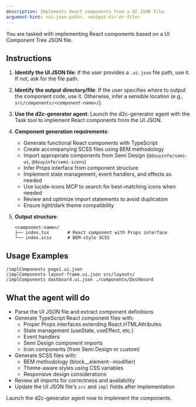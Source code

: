 ```yaml
---
description: Implements React components from a UI JSON file.
argument-hint: <ui-json-path>, <output-dir-or-file>
---
```


You are tasked with implementing React components based on a UI Component Tree JSON file.

## Instructions

1. **Identify the UI JSON file**: If the user provides a `.ui.json` file path, use it. If not, ask for the file path.

2. **Identify the output directory/file**: If the user specifies where to output the component code, use it. Otherwise, infer a sensible location (e.g., `src/components/<component-name>/`).

3. **Use the d2c-generator agent**: Launch the d2c-generator agent with the Task tool to implement React components from the UI JSON.

4. **Component generation requirements**:
   - Generate functional React components with TypeScript
   - Create accompanying SCSS files using BEM methodology
   - Import appropriate components from Semi Design (`@douyinfe/semi-ui`, `@douyinfe/semi-icons`)
   - Infer Props interface from component structure
   - Implement state management, event handlers, and effects as needed
   - Use lucide-icons MCP to search for best-matching icons when needed
   - Review and optimize import statements to avoid duplication
   - Ensure light/dark theme compatibility

5. **Output structure**:
   ```
   <component-name>/
   ├── index.tsx       # React component with Props interface
   └── index.scss      # BEM-style SCSS
   ```

## Usage Examples

```
/implComponents page1.ui.json
/implComponents layout-frame.ui.json src/layouts/
/implComponents dashboard.ui.json ./components/Dashboard
```

## What the agent will do

- Parse the UI JSON file and extract component definitions
- Generate TypeScript React component files with:
  - Proper Props interfaces extending React.HTMLAttributes
  - State management (useState, useEffect, etc.)
  - Event handlers
  - Semi Design component imports
  - Icon components (from Semi Design or custom)
- Generate SCSS files with:
  - BEM methodology (block__element--modifier)
  - Theme-aware styles using CSS variables
  - Responsive design considerations
- Review all imports for correctness and availability
- Update the UI JSON file's `src` and `impl` fields after implementation

Launch the d2c-generator agent now to implement the components.
